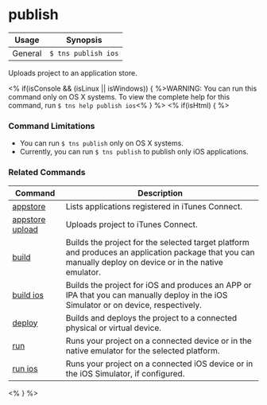 publish
==========

Usage | Synopsis
---|---
General | `$ tns publish ios`

Uploads project to an application store.

<% if(isConsole && (isLinux || isWindows)) { %>WARNING: You can run this command only on OS X systems. To view the complete help for this command, run `$ tns help publish ios`<% } %>
<% if(isHtml) { %>
### Command Limitations

* You can run `$ tns publish` only on OS X systems.
* Currently, you can run `$ tns publish` to publish only iOS applications.

### Related Commands

Command | Description
----------|----------
[appstore](appstore.html) | Lists applications registered in iTunes Connect.
[appstore upload](appstore-upload.html) | Uploads project to iTunes Connect.
[build](../project/testing/build.html) | Builds the project for the selected target platform and produces an application package that you can manually deploy on device or in the native emulator.
[build ios](../project/testing/build-ios.html) | Builds the project for iOS and produces an APP or IPA that you can manually deploy in the iOS Simulator or on device, respectively.
[deploy](../project/testing/deploy.html) | Builds and deploys the project to a connected physical or virtual device.
[run](../project/testing/run.html) | Runs your project on a connected device or in the native emulator for the selected platform.
[run ios](../project/testing/run-ios.html) | Runs your project on a connected iOS device or in the iOS Simulator, if configured.
<% } %>